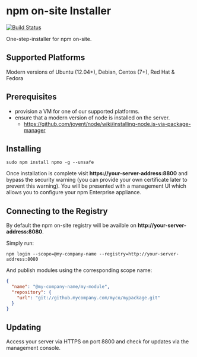 # npm on-site Installer

[![Build Status](https://travis-ci.org/npm/npmo-installer.svg?branch=master)](https://travis-ci.org/npm/npmo-installer)

One-step-installer for npm on-site.

## Supported Platforms

Modern versions of Ubuntu (12.04+), Debian, Centos (7+), Red Hat & Fedora

## Prerequisites

* provision a VM for one of our supported platforms.
* ensure that a modern version of node is installed on the server.
  * https://github.com/joyent/node/wiki/installing-node.js-via-package-manager

## Installing

```shell
sudo npm install npmo -g --unsafe
```

Once installation is complete visit __https://your-server-address:8800__ and bypass the security warning (you can provide your own certificate later to prevent this warning). You will be presented with a management UI which allows you to configure your npm Enterprise appliance.

## Connecting to the Registry

By default the npm on-site registry will be availble on __http://your-server-address:8080__.

Simply run:

```shell
npm login --scope=@my-company-name --registry=http://your-server-address:8080
```

And publish modules using the corresponding scope name:

```json
{
  "name": "@my-company-name/my-module",
  "repository": {
    "url": "git://github.mycompany.com/myco/mypackage.git"
  }
}
```

## Updating

Access your server via HTTPS on port 8800 and check for updates via
the management console.
